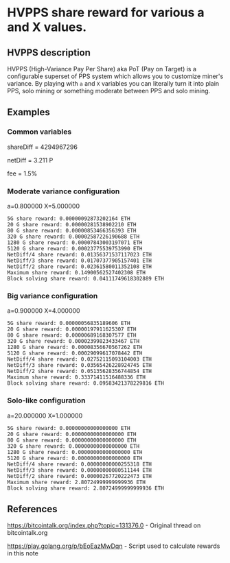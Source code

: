 # HVPPS share reward for various a and X values.

## HVPPS description
HVPPS (High-Variance Pay Per Share) aka PoT (Pay on Target) is a configurable superset of PPS system which allows you to customize miner's variance. By playing with ```a``` and ```X``` variables you can literally turn it into plain PPS, solo mining or something moderate between PPS and solo mining.

## Examples

### Common variables

shareDiff = 4294967296

netDiff = 3.211 P

fee = 1.5%

### Moderate variance configuration
a=0.800000 X=5.000000
```
5G share reward: 0.00000092873202164 ETH
20 G share reward: 0.00000281538902210 ETH
80 G share reward: 0.00000853466356393 ETH
320 G share reward: 0.00002587226190688 ETH
1280 G share reward: 0.00007843003197071 ETH
5120 G share reward: 0.00023775539753990 ETH
NetDiff/4 share reward: 0.01356371537117023 ETH
NetDiff/3 share reward: 0.01707377905157401 ETH
NetDiff/2 share reward: 0.02361580011352108 ETH
Maximum share reward: 0.14900562527402308 ETH
Block solving share reward: 0.04111749618302889 ETH
```
### Big variance configuration
a=0.900000 X=4.000000
```
5G share reward: 0.00000056835189606 ETH
20 G share reward: 0.00000197911625307 ETH
80 G share reward: 0.00000689168307577 ETH
320 G share reward: 0.00002399823433467 ETH
1280 G share reward: 0.00008356670567262 ETH
5120 G share reward: 0.00029099617078442 ETH
NetDiff/4 share reward: 0.02752115093104003 ETH
NetDiff/3 share reward: 0.03565426228924745 ETH
NetDiff/2 share reward: 0.05135628356744854 ETH
Maximum share reward: 0.33371411516488336 ETH
Block solving share reward: 0.09583421378229816 ETH
```
### Solo-like configuration
a=20.000000 X=1.000000
```
5G share reward: 0.00000000000000000 ETH
20 G share reward: 0.00000000000000000 ETH
80 G share reward: 0.00000000000000000 ETH
320 G share reward: 0.00000000000000000 ETH
1280 G share reward: 0.00000000000000000 ETH
5120 G share reward: 0.00000000000000000 ETH
NetDiff/4 share reward: 0.00000000000255318 ETH
NetDiff/3 share reward: 0.00000000080511144 ETH
NetDiff/2 share reward: 0.00000267720222473 ETH
Maximum share reward: 2.80724999999999936 ETH
Block solving share reward: 2.80724999999999936 ETH
```
## References

https://bitcointalk.org/index.php?topic=131376.0 - Original thread on bitcointalk.org

https://play.golang.org/p/bEoEazMwDqn - Script used to calculate rewards in this note
